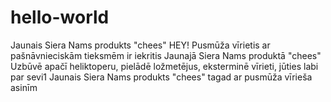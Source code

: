 # hello-world
Jaunais Siera Nams produkts "chees"
HEY! Pusmūža vīrietis ar pašnāvnieciskām tieksmēm ir iekritis Jaunajā Siera Nams produktā "chees"
Uzbūvē apačī heliktoperu, pielādē ložmetējus, eksterminē vīrieti, jūties labi par sevi1
Jaunais Siera Nams produkts "chees" tagad ar pusmūža vīrieša asinīm

